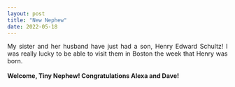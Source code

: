 ```yaml
---
layout: post
title: "New Nephew"
date: 2022-05-18
---
```


<p align="justify">
	My sister and her husband have just had a son, Henry Edward Schultz! 
  I was really lucky to be able to visit them in Boston the week that Henry was born. 
  <br/>
  <br/>
  <strong>Welcome, Tiny Nephew! Congratulations Alexa and Dave!</strong>
  <br/>
  <br/>
</p>
 
<p>
 <br/>
 <br/>
</p>
